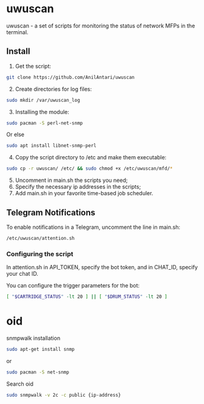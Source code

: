 # uwuscan

uwuscan - a set of scripts for monitoring the status of network MFPs in the terminal.

## Install

1. Get the script:

```bash
git clone https://github.com/AnilAntari/uwuscan
```

2. Create directories for log files:

```bash
sudo mkdir /var/uwuscan_log
```

3. Installing the module:

```bash
sudo pacman -S perl-net-snmp
```
Or else

```bash
sudo apt install libnet-snmp-perl
```

4. Copy the script directory to /etc and make them executable:

```bash
sudo cp -r uwuscan/ /etc/ && sudo chmod +x /etc/uwuscan/mfd/*
```

5. Uncomment in main.sh the scripts you need;
6. Specify the necessary ip addresses in the scripts;
7. Add main.sh in your favorite time-based job scheduler.

## Telegram Notifications

To enable notifications in a Telegram, uncomment the line in main.sh:

```bash
/etc/uwuscan/attention.sh
```

### Configuring the script

In attention.sh in API_TOKEN, specify the bot token, and in CHAT_ID, specify your chat ID. 

You can configure the trigger parameters for the bot:

```bash
[ "$CARTRIDGE_STATUS" -lt 20 ] || [ "$DRUM_STATUS" -lt 20 ]
```

# oid

snmpwalk installation

```bash 
sudo apt-get install snmp
```

or

```bash
sudo pacman -S net-snmp
```

Search oid

```bash
sudo snmpwalk -v 2c -c public {ip-address}
```
